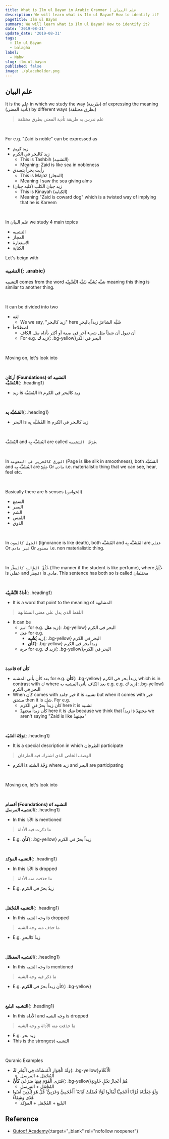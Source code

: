 ```yaml
---
title: What is Ilm ul Bayan in Arabic Grammar | علم البيان
description: We will learn what is Ilm ul Bayan? How to identify it?
pagetitle: Ilm ul Bayan
summary: We will learn what is Ilm ul Bayan? How to identify it?
date: '2019-08-31'
update_date: '2019-08-31'
tags:
  - Ilm ul Bayan
  - balagha
label:
  - Nahw
slug: ilm-ul-bayan
published: false
image: ./placeholder.png
---
```


## علم البيان

It is the علم in which we study the way (طريقة) of expressing the meaning (تأدية المعنى) by different ways (بطرق مختلفة)

> علم ندرس به طريقة تأدية المعنى بطرق مختلفة

<br/>

For e.g. "Zaid is noble" can be expressed as
- زيد كريم
- زيد كالبحر في الكرم 
  - This is Tashbih (التشبيه) 
  - Meaning: Zaid is like sea in nobleness
- رأيت بحراً يتصدق
  - This is Majaz (المجاز)
  - Meaning I saw the sea giving alms
- (زيد جبان الكلب (كلبه جبان 
  - This is Kinayah (الكناية)
  - Meaning "Zaid is coward dog" which is a twisted way of implying that he is Kareem

<br/>

In علم البيان we study 4 main topics
- التشبيه
- المجاز
- الاستعارة
- الكناية

Let's beign with

### **التشبيه**{: .arabic}

التشبيه comes from the word شبَّه  يُشَبِّه  شَبِّه التَّشْبِيْه meaning this thing is similar to another thing.

<br/>

It can be divided into two
- لغة
  - We we say, "زيد كالبحر" here شَبَّه الشاعرُ زيداً بالبحرِ
- اصطلاحاً
  - أن تقول أن شيئاً مثل شيء آخر في صفة أو أكثر بأداة مثل الكاف
  - For e.g. زيد **ك**{: .bg-yellow}البحر في الكر

<br/>

Moving on, let's look into

<br/>

**أركان (Foundations) of التشبيه**  
**المُشَبَّه**{: .heading1}  
- زيد is المُشَبَّه in زيد كالبحر في الكرم

<br/>

**المُشَبَّه بِه**{: .heading1}  
- البحر is المُشَبَّه بِه in زيد كالبحر في الكرم

<br/>

المُشَبَّه and المُشَبَّه بِه are called `طرَفَا التشبيه`. 

<br/>

In `الورق كالحرير في النعومة` (Page is like silk in smoothness), both المُشَبَّه and المُشَبَّه بِه are `حِسِّيٌّ` Or `مادي` i.e. materialistic thing that we can see, hear, feel etc.

<br/>

Basically there are 5 senses (الحواس)
- السمع
- البصر
- الشم
- اللمس
- الذوق

<br/>

In `الجهل كالموت` (Ignorance is like death), both المُشَبَّه and المُشَبَّه بِه are `عقلي` Or `غير مادي` Or `معنوي`  i.e. non materialistic thing.

<br/>

In `خُلُقُ الطالبِ كالعِطْر` (The manner if the student is like perfume), where `خُلُقُ` is عقلي and `العِطْر` is مادي. This sentence has both so is called مختلفان

<br/>

**أداةُ التَّشْبِيْه**{: .heading1}  
  - It is a word that point to the meaning of المشابهة
  > اللفظ الذي يدل على معنى المشابهة
  - It can be 
    - `اسم` for e.g. زيد **مثل**{: .bg-yellow} البحر في الكرم
    - `فعل` for e.g. 
      - زيد **يُشْبِه**{: .bg-yellow} البحر في الكرم
      - **كأن**{: .bg-yellow} زيداً بحر في الكرم
    - `حرف` for e.g.  زيد **ك**{: .bg-yellow}البحر في الكرم 

<br/>

**قاعدة of كأن**
- بعد كأن يأتي المشبه  for e.g. **كأن**{: .bg-yellow} زيداً بحر في الكرم, which is in contrast with ك where بعد الكاف يأتي المشبه به e.g. e.g. زيد **ك**{: .bg-yellow}البحر في الكرم
- When كأن comes with خبر جامد it is تشبيه but when it comes with خبر مشتق then it is شك. For e.g.
  - كأن زيداً بحرٌ في الكرم here it is تشبيه
  - كأن زيداً مجتهدٌ here it is شك because we think that زيداً is مجتهدٌ we aren't saying "Zaid is like مجتهدٌ"

<br/>

**وَجْهُ الشَبَه**{: .heading1}  
  - It is a special description in which الطرفان participate
  > الوصف الخاص الذي اشترك فيه الطرفان
  - الكرم is وَجْهُ الشَبَه where زيد and البحر are participating

<br/>

Moving on, let's look into

<br/>

**أقسام (Foundations) of التشبيه**  
**التشبيه المرسل**{: .heading1} 
- In this الأدا is mentioned
> ما ذكرت فيه الأداة
- E.g. **كأن**{: .bg-yellow} زيداً بحرٌ في الكرم

<br/>

**التشبيه المؤكد**{: .heading1}
- In this الأدا is dropped
> ما حذفت منه الأداة
- E.g. زيدٌ بحرٌ في الكرم  

<br/>

**التشبيه المُجْمَل**{: .heading1}
- In this وجه الشبه is dropped
> ما حذف منه وجه الشبه  
- E.g. زيدٌ كالبحرِ 

<br/>

**التشبيه المفصَّل**{: .heading1}
- In this وجه الشبه is mentioned
> ما ذكر فيه وجه الشبه  
- E.g. كأن زيداً بحرٌ في **الكرم**{: .bg-yellow}  

<br/>

**التشبيه البليغ**{: .heading1}
- In this الأداة and وجه الشبه is dropped
> ما حذفت منه الأداة و وجه الشبه  
- E.g. زيد بحر
- This is the strongest التشبيه
 
<br/>

Quranic Examples
- وَلَهُ الْجَوَارِ الْمُنشَآتُ فِي الْبَحْرِ **كَ**{: .bg-yellow}الْأَعْلَامِ
  - المُجْمَل + المرسل
- فَتَرَى الْقَوْمَ فِيهَا صَرْعَىٰ **كَأَنَّ**{: .bg-yellow}هُمْ أَعْجَازُ نَخْلٍ خَاوِيَةٍ 
  - المُجْمَل + المرسل
- وَلَوْ جَعَلْنَاهُ قُرْآنًا أَعْجَمِيًّا لَّقَالُوا لَوْلَا فُصِّلَتْ آيَاتُهُ ۖ أَأَعْجَمِيٌّ وَعَرَبِيٌّ ۗ قُلْ هُوَ لِلَّذِينَ آمَنُوا هُدًى وَشِفَاءٌ
  - البليغ + المُجْمَل + المؤكد


## Reference
- [Qutoof Academy](https://www.qutoofacademy.com/){:target="_blank" rel="nofollow noopener"}
